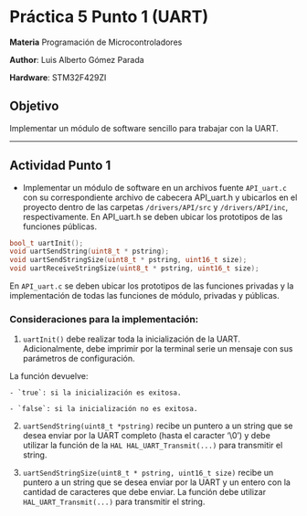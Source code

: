 # Práctica 5 Punto 1 (UART)

**Materia** Programación de Microcontroladores

**Author**: Luis Alberto Gómez Parada

**Hardware**: STM32F429ZI

## Objetivo
Implementar un módulo de software sencillo para trabajar con la UART. 
 
---
## Actividad Punto 1

- Implementar un módulo de software en un archivos fuente `API_uart.c` con su correspondiente archivo de cabecera API_uart.h y ubicarlos en el proyecto dentro de  las carpetas `/drivers/API/src` y `/drivers/API/inc`, respectivamente.
En API_uart.h se deben ubicar los prototipos de las funciones públicas.


``` cpp
bool_t uartInit();
void uartSendString(uint8_t * pstring);
void uartSendStringSize(uint8_t * pstring, uint16_t size);
void uartReceiveStringSize(uint8_t * pstring, uint16_t size); 
``` 

En `API_uart.c` se deben ubicar los prototipos de las funciones privadas y la implementación de todas las funciones de módulo, privadas y públicas.

### Consideraciones para la implementación:

1. `uartInit()` debe realizar toda la inicialización de la UART.  Adicionalmente, debe imprimir por la terminal serie un mensaje con sus parámetros de configuración.

La función devuelve:

    - `true`: si la inicialización es exitosa.

    - `false`: si la inicialización no es exitosa.

2. `uartSendString(uint8_t *pstring)` recibe un puntero a un string que se desea enviar por la UART completo (hasta el caracter ‘\0’) y debe utilizar la función de la `HAL HAL_UART_Transmit(...)` para transmitir el string.

3. `uartSendStringSize(uint8_t * pstring, uint16_t size)` recibe un puntero a un string que se desea enviar por la UART y un entero con la cantidad de caracteres que debe enviar. La función debe utilizar `HAL_UART_Transmit(...)` para transmitir el string.


